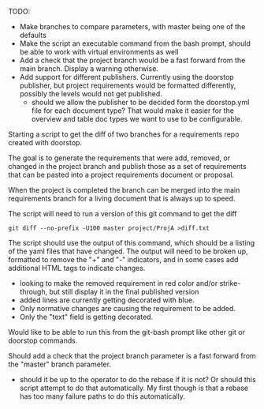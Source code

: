 TODO:
* Make branches to compare parameters, with master being one of the defaults
* Make the script an executable command from the bash prompt, should be able to work with virtual environments as well
* Add a check that the project branch would be a fast forward from the main branch.  Display a warning otherwise.
* Add support for different publishers.  Currently using the doorstop publisher, but project requirements would be formatted differently, possibly the levels would not get published.
    - should we allow the publisher to be decided form the doorstop.yml file for each document type?  That would make it easier for the overview and table doc types we want to use to be configurable.

Starting a script to get the diff of two branches for a requirements repo created with doorstop.

The goal is to generate the requirements that were add, removed, or changed in the project branch and publish those as a set of requirements that can be pasted into a project requirements document or proposal.

When the project is completed the branch can be merged into the main requirements branch for a living document that is always up to speed.

The script will need to run a version of this git command to get the diff

    git diff --no-prefix -U100 master project/ProjA >diff.txt

The script should use the output of this command, which should be a listing of the yaml files that have changed.
The output will need to be broken up, formatted to remove the "+" and "-" indicators, and in some cases add additional HTML tags to indicate changes.
- looking to make the removed requirement in red color and/or strike-through, but still display it in the final published version
- added lines are currently getting decorated with blue.
- Only normative changes are causing the requirement to be added.
- Only the "text" field is getting decorated.

Would like to be able to run this from the git-bash prompt like other git or doorstop commands.

Should add a check that the project branch parameter is a fast forward from the "master" branch parameter.  
- should it be up to the operator to do the rebase if it is not?  Or should this script attempt to do that automatically.  My first though is that a rebase has too many failure paths to do this automatically.

    